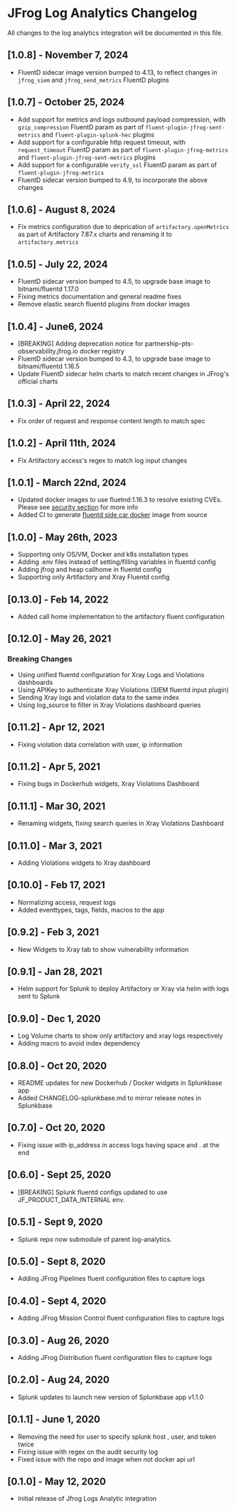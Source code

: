 # JFrog Log Analytics Changelog

All changes to the log analytics integration will be documented in this file.

## [1.0.8] - November 7, 2024

* FluentD sidecar image version bumped to 4.13, to reflect changes in `jfrog_siem` and `jfrog_send_metrics` FluentD plugins 

## [1.0.7] - October 25, 2024

* Add support for metrics and logs outbound payload compression, with `gzip_compression` FluentD param as part of `fluent-plugin-jfrog-sent-metrics` and `fluent-plugin-splunk-hec` plugins
* Add support for a configurable http request timeout, with `request_timeout` FluentD param as part of `fluent-plugin-jfrog-metrics` and `fluent-plugin-jfrog-sent-metrics` plugins
* Add support for a configurable `verify_ssl` FluentD param as part of `fluent-plugin-jfrog-metrics`
* FluentD sidecar version bumped to 4.9, to incorporate the above changes

## [1.0.6] - August 8, 2024

* Fix metrics configuration due to deprication of `artifactory.openMetrics` as part of Artifactory 7.87.x charts and renaming it to `artifactory.metrics`

## [1.0.5] - July 22, 2024

* FluentD sidecar version bumped to 4.5, to upgrade base image to bitnami/fluentd 1.17.0
* Fixing metrics documentation and general readme fixes
* Remove elastic search fluentd plugins from docker images

## [1.0.4] - June6, 2024

* [BREAKING] Adding deprecation notice for partnership-pts-observability.jfrog.io docker registry
* FluentD sidecar version bumped to 4.3, to upgrade base image to bitnami/fluentd 1.16.5
* Update FluentD sidecar helm charts to match recent changes in JFrog's official charts

## [1.0.3] - April 22, 2024

* Fix order of request and response content length to match spec

## [1.0.2] - April 11th, 2024

* Fix Artifactory access's regex to match log input changes

## [1.0.1] - March 22nd, 2024

* Updated docker images to use fluetnd:1.16.3 to resolve existing CVEs. Please see [security section](https://github.com/jfrog/log-analytics-splunk/security) for more info
* Added CI to generate [fluentd side car docker](https://github.com/jfrog/log-analytics-splunk/blob/master/fluentd-installer/Dockerfile.fluentd.sidecar) image from source

## [1.0.0] - May 26th, 2023

* Supporting only OS/VM, Docker and k8s installation types
* Adding .env files instead of setting/filling variables in fluentd config
* Adding jfrog and heap callhome in fluentd config
* Supporting only Artifactory and Xray Fluentd config

## [0.13.0] - Feb 14, 2022

* Added call home implementation to the artifactory fluent configuration

## [0.12.0] - May 26, 2021

### Breaking Changes

* Using unified fluentd configuration for Xray Logs and Violations dashboards
* Using APIKey to authenticate Xray Violations (SIEM fluentd input plugin)
* Sending Xray logs and violation data to the same index
* Using log_source to filter in Xray Violations dashboard queries

## [0.11.2] - Apr 12, 2021

* Fixing violation data correlation with user, ip information

## [0.11.2] - Apr 5, 2021

* Fixing bugs in Dockerhub widgets, Xray Violations Dashboard

## [0.11.1] - Mar 30, 2021

* Renaming widgets, fixing search queries in Xray Violations Dashboard

## [0.11.0] - Mar 3, 2021

* Adding Violations widgets to Xray dashboard

## [0.10.0] - Feb 17, 2021

* Normalizing access, request logs
* Added eventtypes, tags, fields, macros to the app

## [0.9.2] - Feb 3, 2021

* New Widgets to Xray tab to show vulnerability information

## [0.9.1] - Jan 28, 2021

* Helm support for Splunk to deploy Artifactory or Xray via helm with logs sent to Splunk

## [0.9.0] - Dec 1, 2020

* Log Volume charts to show only artifactory and xray logs respectively
* Adding macro to avoid index dependency

## [0.8.0] - Oct 20, 2020

* README updates for new Dockerhub / Docker widgets in Splunkbase app
* Added CHANGELOG-splunkbase.md to mirror release notes in Splunkbase

## [0.7.0] - Oct 20, 2020

* Fixing issue with ip_address in access logs having space and . at the end

## [0.6.0] - Sept 25, 2020

* [BREAKING] Splunk fluentd configs updated to use JF_PRODUCT_DATA_INTERNAL env.

## [0.5.1] - Sept 9, 2020

* Splunk repo now submodule of parent log-analytics.

## [0.5.0] - Sept 8, 2020

* Adding JFrog Pipelines fluent configuration files to capture logs

## [0.4.0] - Sept 4, 2020

* Adding JFrog Mission Control fluent configuration files to capture logs

## [0.3.0] - Aug 26, 2020

* Adding JFrog Distribution fluent configuration files to capture logs

## [0.2.0] - Aug 24, 2020

* Splunk updates to launch new version of Splunkbase app v1.1.0

## [0.1.1] - June 1, 2020

* Removing the need for user to specify splunk host , user, and token twice
* Fixing issue with regex on the audit security log
* Fixed issue with the repo and image when not docker api url

## [0.1.0] - May 12, 2020

* Initial release of Jfrog Logs Analytic integration
